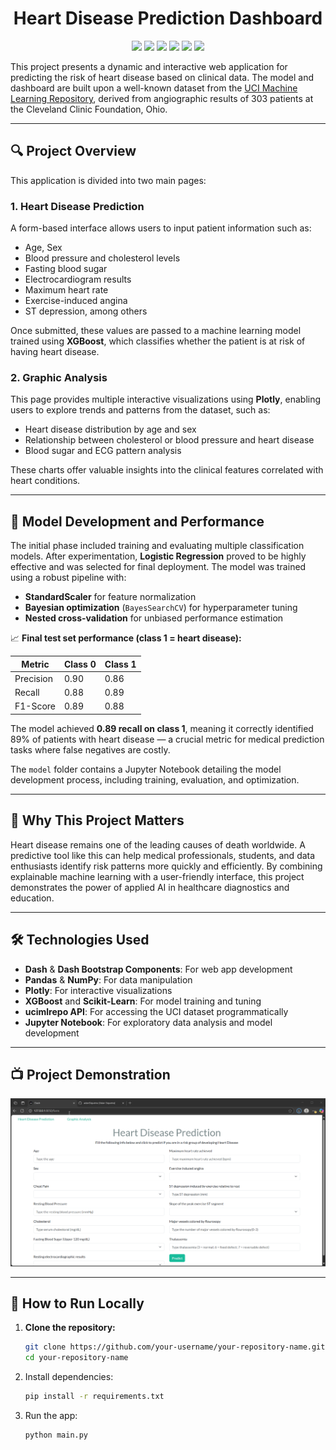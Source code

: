 <h1 align="center">Heart Disease Prediction Dashboard</h1>
<p align="center">
  <img src="https://img.shields.io/badge/Python-FFD43B?style=for-the-badge&logo=python&logoColor=blue">
  <img src="https://img.shields.io/badge/Pandas-2C2D72?style=for-the-badge&logo=pandas&logoColor=white">
  <img src="https://img.shields.io/badge/Numpy-777BB4?style=for-the-badge&logo=numpy&logoColor=white">
  <img src="https://img.shields.io/badge/Plotly-239120?style=for-the-badge&logo=plotly&logoColor=white">
  <img src="https://img.shields.io/badge/Bootstrap-563D7C?style=for-the-badge&logo=bootstrap&logoColor=white">
  <img src="https://img.shields.io/badge/scikit_learn-F7931E?style=for-the-badge&logo=scikit-learn&logoColor=white">
</p>

This project presents a dynamic and interactive web application for predicting the risk of heart disease based on clinical data. The model and dashboard are built upon a well-known dataset from the [UCI Machine Learning Repository](https://archive.ics.uci.edu/dataset/45/heart+disease), derived from angiographic results of 303 patients at the Cleveland Clinic Foundation, Ohio.

---

## 🔍 Project Overview

This application is divided into two main pages:

### 1. **Heart Disease Prediction**

A form-based interface allows users to input patient information such as:
- Age, Sex
- Blood pressure and cholesterol levels
- Fasting blood sugar
- Electrocardiogram results
- Maximum heart rate
- Exercise-induced angina
- ST depression, among others

Once submitted, these values are passed to a machine learning model trained using **XGBoost**, which classifies whether the patient is at risk of having heart disease.

### 2. **Graphic Analysis**

This page provides multiple interactive visualizations using **Plotly**, enabling users to explore trends and patterns from the dataset, such as:
- Heart disease distribution by age and sex
- Relationship between cholesterol or blood pressure and heart disease
- Blood sugar and ECG pattern analysis

These charts offer valuable insights into the clinical features correlated with heart conditions.

---

## 🧠 Model Development and Performance

The initial phase included training and evaluating multiple classification models. After experimentation, **Logistic Regression** proved to be highly effective and was selected for final deployment. The model was trained using a robust pipeline with:

- **StandardScaler** for feature normalization  
- **Bayesian optimization** (`BayesSearchCV`) for hyperparameter tuning  
- **Nested cross-validation** for unbiased performance estimation

📈 **Final test set performance (class 1 = heart disease):**

| Metric    | Class 0 | Class 1 |
|-----------|---------|---------|
| Precision | 0.90    | 0.86    |
| Recall    | 0.88    | 0.89    |
| F1-Score  | 0.89    | 0.88    |

The model achieved **0.89 recall on class 1**, meaning it correctly identified 89% of patients with heart disease — a crucial metric for medical prediction tasks where false negatives are costly.

The ```model``` folder contains a Jupyter Notebook detailing the model development process, including training, evaluation, and optimization.

---

## 🚀 Why This Project Matters

Heart disease remains one of the leading causes of death worldwide. A predictive tool like this can help medical professionals, students, and data enthusiasts identify risk patterns more quickly and efficiently. By combining explainable machine learning with a user-friendly interface, this project demonstrates the power of applied AI in healthcare diagnostics and education.

---

## 🛠️ Technologies Used

- **Dash** & **Dash Bootstrap Components**: For web app development  
- **Pandas** & **NumPy**: For data manipulation  
- **Plotly**: For interactive visualizations  
- **XGBoost** and **Scikit-Learn**: For model training and tuning  
- **ucimlrepo API**: For accessing the UCI dataset programmatically  
- **Jupyter Notebook**: For exploratory data analysis and model development  

---

## 📺 Project Demonstration

![Demonstration](msedge_xYJKkdIWwN.gif)

---

## 🧪 How to Run Locally

1. **Clone the repository:**
   ```bash
   git clone https://github.com/your-username/your-repository-name.git
   cd your-repository-name

2. Install dependencies:
   ```bash
   pip install -r requirements.txt
   
3. Run the app:
   ```bash
   python main.py 
   
